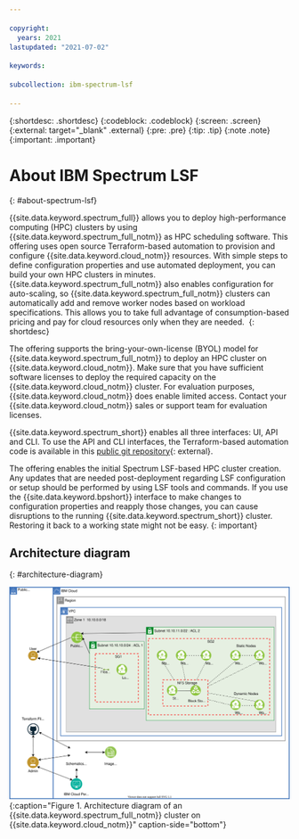 ```yaml
---

copyright:
  years: 2021
lastupdated: "2021-07-02"

keywords: 

subcollection: ibm-spectrum-lsf

---
```


{:shortdesc: .shortdesc}
{:codeblock: .codeblock}
{:screen: .screen}
{:external: target="_blank" .external}
{:pre: .pre}
{:tip: .tip}
{:note .note}
{:important: .important}

# About IBM Spectrum LSF
{: #about-spectrum-lsf}

{{site.data.keyword.spectrum_full}} allows you to deploy high-performance computing (HPC) clusters by using {{site.data.keyword.spectrum_full_notm}} as HPC scheduling software. This offering uses open source Terraform-based automation to provision and configure {{site.data.keyword.cloud_notm}} resources. With simple steps to define configuration properties and use automated deployment, you can build your own HPC clusters in minutes. {{site.data.keyword.spectrum_full_notm}} also enables configuration for auto-scaling, so {{site.data.keyword.spectrum_full_notm}} clusters can automatically add and remove worker nodes based on workload specifications. This allows you to take full advantage of consumption-based pricing and pay for cloud resources only when they are needed. 
{: shortdesc}

The offering supports the bring-your-own-license (BYOL) model for {{site.data.keyword.spectrum_full_notm}} to deploy an HPC cluster on {{site.data.keyword.cloud_notm}}. Make sure that you have sufficient software licenses to deploy the required capacity on the {{site.data.keyword.cloud_notm}} cluster. For evaluation purposes, {{site.data.keyword.cloud_notm}} does enable limited access. Contact your {{site.data.keyword.cloud_notm}} sales or support team for evaluation licenses.

{{site.data.keyword.spectrum_short}} enables all three interfaces: UI, API and CLI. To use the API and CLI interfaces, the Terraform-based automation code is available in this [public git repository](https://github.com/IBM-Cloud/hpc-cluster-lsf){: external}.

The offering enables the initial Spectrum LSF-based HPC cluster creation. Any updates that are needed post-deployment regarding LSF configuration or setup should be performed by using LSF tools and commands. If you use the {{site.data.keyword.bpshort}} interface to make changes to configuration properties and reapply those changes, you can cause disruptions to the running {{site.data.keyword.spectrum_short}} cluster. Restoring it back to a working state might not be easy.
{: important}

## Architecture diagram
{: #architecture-diagram}

![Architecture diagram](images/hpcccluster_schematics_arch.svg){:caption="Figure 1. Architecture diagram of an {{site.data.keyword.spectrum_full_notm}} cluster on {{site.data.keyword.cloud_notm}}" caption-side="bottom"}


